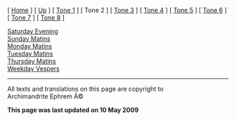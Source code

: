 \[ [Home](index.md) \] \[ [Up](oktoich.md) \] \[ [Tone 1](tone_1.md) \]
\[ Tone 2 \] \[ [Tone 3](tone_3.md) \] \[ [Tone 4](tone_4.md) \]
\[ [Tone 5](tone_5.md) \] \[ [Tone 6](tone_6.md) \]
\[ [Tone 7](tone_7.md) \] \[ [Tone 8](tone_8.md) \]

[Saturday Evening](sat2ec.md)\
[Sunday Matins](sun2mc.md)\
[Monday Matins](monday_matins1.md)\
[Tuesday Matins](tues1mc.md)\
[Thursday Matins](thursday_matins1.md)\
[Weekday Vespers](weekday_vespers1.md)

------------------------------------------------------------------------

All texts and translations on this page are copyright to\
Archimandrite Ephrem Â©

**This page was last updated on 10 May 2009**
